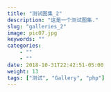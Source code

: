```yaml
---
title: "测试图集_2"
description: "这是一个测试图集."
slug: "galleries_2"
image: pic07.jpg
keywords: ""
categories: 
    - ""
    - ""
date: 2018-10-31T22:42:51-05:00
weight: 13
tags: ["测试", "Gallery", "php"]
---
```

